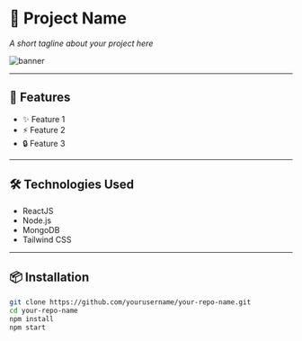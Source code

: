 # 📸 Project Name

_A short tagline about your project here_

![banner](https://via.placeholder.com/800x200.png?text=Your+Project+Banner)

---

## 🚀 Features

- ✨ Feature 1
- ⚡ Feature 2
- 🔒 Feature 3

---

## 🛠️ Technologies Used

- ReactJS
- Node.js
- MongoDB
- Tailwind CSS

---

## 📦 Installation

```bash
git clone https://github.com/yourusername/your-repo-name.git
cd your-repo-name
npm install
npm start
